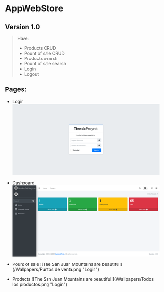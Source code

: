 # AppWebStore
## Version 1.0
> Have:
> - Products CRUD
> - Pount of sale CRUD
> - Products searsh
> - Pount of sale searsh
> - Login
> - Logout
## Pages:
* Login
![The San Juan Mountains are beautiful!](/Wallpapers/Login.png "Login")

* Dashboard
![The San Juan Mountains are beautiful!](/Wallpapers/Dashboard.png "Login")

*  Pount of sale
![The San Juan Mountains are beautiful!](/Wallpapers/Puntos de venta.png "Login")

* Products
![The San Juan Mountains are beautiful!](/Wallpapers/Todos los productos.png "Login")

